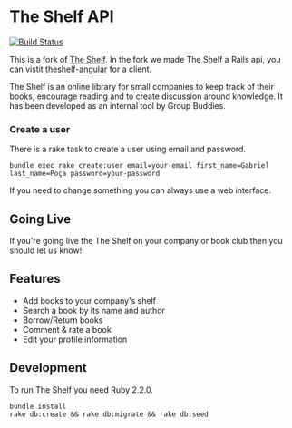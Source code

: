The Shelf API
=============

[![Build Status](https://semaphoreci.com/api/v1/projects/4a69615e-1be7-4548-a872-5b135a65891c/368224/badge.png)](https://semaphoreci.com/groupbuddies/theshelf-api)

This is a fork of [The Shelf](https://github.com/groupbuddies/theshelf). In the fork we made The Shelf a Rails api, you can vistit [theshelf-angular](https://github.com/groupbuddies/theshelf-angular) for a client.

The Shelf is an online library for small companies to keep track of their books, encourage reading and to create discussion around knowledge. It has been developed as an internal tool by Group Buddies.

### Create a user

There is a rake task to create a user using email and password.

```
bundle exec rake create:user email=your-email first_name=Gabriel last_name=Poça password=your-password
```

If you need to change something you can always use a web interface.

## Going Live

If you're going live the The Shelf on your company or book club then you should let us know!

## Features

* Add books to your company's shelf
* Search a book by its name and author
* Borrow/Return books
* Comment & rate a book
* Edit your profile information

## Development

To run The Shelf you need Ruby 2.2.0.

```
bundle install
rake db:create && rake db:migrate && rake db:seed
```
